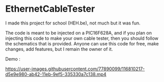 # EthernetCableTester
I made this project for school (HEH.be), not much but it was fun.

The code is meant to be injected on a PIC16F628A, and if you plan on injecting this code to make your own cable tester, then you should follow the schematics that is provided.
Anyone can use this code for free, make changes, add features, but I remain the owner of it.

Demo :

https://user-images.githubusercontent.com/77890099/116810217-d5e9e980-ab42-11eb-9ef5-335330a7c138.mp4

